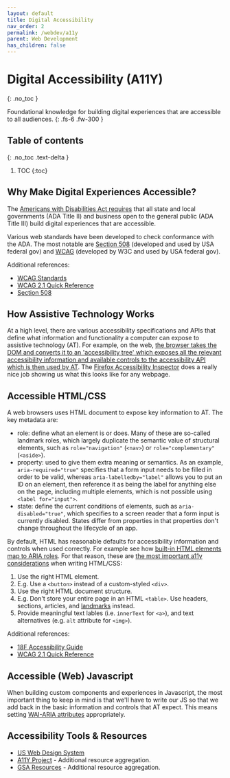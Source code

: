 ```yaml
---
layout: default
title: Digital Accessibility
nav_order: 2
permalink: /webdev/a11y
parent: Web Development
has_children: false
---
```


# Digital Accessibility (A11Y)
{: .no_toc }

Foundational knowledge for building digital experiences that are accessible to all audiences.
{: .fs-6 .fw-300 }

## Table of contents
{: .no_toc .text-delta }

1. TOC
{:toc}

## Why Make Digital Experiences Accessible?

The [Americans with Disabilities Act requires](https://www.ada.gov/resources/web-guidance/) that all state and local governments (ADA Title II) and business open to 
the general public (ADA Title III) build digital experiences that are accessible.

Various web standards have been developed to check conformance with the ADA. The most notable are [Section 508](https://www.access-board.gov/ict/) (developed and used by USA federal gov) and [WCAG](https://www.w3.org/WAI/standards-guidelines/wcag/) (developed by W3C and used by USA federal gov).

Additional references:
* [WCAG Standards](https://www.w3.org/WAI/standards-guidelines/wcag/)
* [WCAG 2.1 Quick Reference](https://www.w3.org/WAI/WCAG21/quickref/)
* [Section 508](https://www.access-board.gov/ict/)

## How Assistive Technology Works

At a high level, there are various accessibility specifications and APIs that define what information
and functionality a computer can expose to assistive technology (AT). For example, on the web, [the browser 
takes the DOM and converts it to an 'accessibility tree' which exposes all the relevant accessibility 
information and available controls to the accessibility API which is then used by AT](https://www.smashingmagazine.com/2015/03/web-accessibility-with-accessibility-api/). The [Firefox Accessibility Inspector](https://firefox-source-docs.mozilla.org/devtools-user/accessibility_inspector/)
does a really nice job showing us what this looks like for any webpage.

## Accessible HTML/CSS

A web browsers uses HTML document to expose key information to AT. The key metadata are:
* role: define what an element is or does. Many of these are so-called landmark roles, which largely duplicate the semantic value of structural elements, such as `role="navigation"` (`<nav>`) or `role="complementary"` (`<aside>`).
* property: used to give them extra meaning or semantics. As an example, `aria-required="true"` specifies that a form input needs to be filled in order to be valid, whereas `aria-labelledby="label"` allows you to put an ID on an element, then reference it as being the label for anything else on the page, including multiple elements, which is not possible using `<label for="input">`.
* state: define the current conditions of elements, such as `aria-disabled="true"`, which specifies to a screen reader that a form input is currently disabled. States differ from properties in that properties don't change throughout the lifecycle of an app.

By default, HTML has reasonable defaults for accessibility information and controls when used correctly. For example see how [built-in HTML elements map to ARIA roles](https://www.w3.org/TR/html-aam-1.0/). For that reason, these
are [the most important a11y considerations](https://developer.mozilla.org/en-US/docs/Learn/Accessibility/HTML) when writing HTML/CSS:
1. Use the right HTML element.
  1. E.g. Use a `<button>` instead of a custom-styled `<div>`.
2. Use the right HTML document structure.
  1. E.g. Don't store your entire page in an HTML `<table>`. Use headers, sections, articles, and [landmarks](https://accessibility.18f.gov/landmarks/) instead.
3. Provide meaningful text lables (i.e. `innerText` for `<a>`), and text alternatives (e.g. `alt` attribute for `<img>`).

Additional references:
* [18F Accessibility Guide](https://accessibility.18f.gov/)
* [WCAG 2.1 Quick Reference](https://www.w3.org/WAI/WCAG21/quickref/)

## Accessible (Web) Javascript

When building custom components and experiences in Javascript, the most important thing to keep in mind is that we'll have to write our JS so that we add back in
the basic information and controls that AT expect. This means setting [WAI-ARIA attributes](https://developer.mozilla.org/en-US/docs/Learn/Accessibility/WAI-ARIA_basics) appropriately.

## Accessibility Tools & Resources

* [US Web Design System](https://designsystem.digital.gov/)
* [A11Y Project](https://www.a11yproject.com/) - Additional resource aggregation.
* [GSA Resources](https://digital.gov/topics/accessibility/) - Additional resource aggregation.